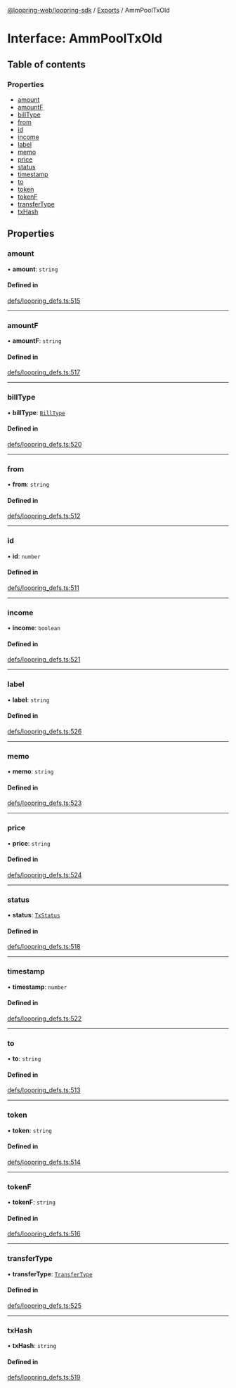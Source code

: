 [@loopring-web/loopring-sdk](../README.md) / [Exports](../modules.md) / AmmPoolTxOld

# Interface: AmmPoolTxOld

## Table of contents

### Properties

- [amount](AmmPoolTxOld.md#amount)
- [amountF](AmmPoolTxOld.md#amountf)
- [billType](AmmPoolTxOld.md#billtype)
- [from](AmmPoolTxOld.md#from)
- [id](AmmPoolTxOld.md#id)
- [income](AmmPoolTxOld.md#income)
- [label](AmmPoolTxOld.md#label)
- [memo](AmmPoolTxOld.md#memo)
- [price](AmmPoolTxOld.md#price)
- [status](AmmPoolTxOld.md#status)
- [timestamp](AmmPoolTxOld.md#timestamp)
- [to](AmmPoolTxOld.md#to)
- [token](AmmPoolTxOld.md#token)
- [tokenF](AmmPoolTxOld.md#tokenf)
- [transferType](AmmPoolTxOld.md#transfertype)
- [txHash](AmmPoolTxOld.md#txhash)

## Properties

### amount

• **amount**: `string`

#### Defined in

[defs/loopring_defs.ts:515](https://github.com/Loopring/loopring_sdk/blob/077bca2/src/defs/loopring_defs.ts#L515)

___

### amountF

• **amountF**: `string`

#### Defined in

[defs/loopring_defs.ts:517](https://github.com/Loopring/loopring_sdk/blob/077bca2/src/defs/loopring_defs.ts#L517)

___

### billType

• **billType**: [`BillType`](../enums/BillType.md)

#### Defined in

[defs/loopring_defs.ts:520](https://github.com/Loopring/loopring_sdk/blob/077bca2/src/defs/loopring_defs.ts#L520)

___

### from

• **from**: `string`

#### Defined in

[defs/loopring_defs.ts:512](https://github.com/Loopring/loopring_sdk/blob/077bca2/src/defs/loopring_defs.ts#L512)

___

### id

• **id**: `number`

#### Defined in

[defs/loopring_defs.ts:511](https://github.com/Loopring/loopring_sdk/blob/077bca2/src/defs/loopring_defs.ts#L511)

___

### income

• **income**: `boolean`

#### Defined in

[defs/loopring_defs.ts:521](https://github.com/Loopring/loopring_sdk/blob/077bca2/src/defs/loopring_defs.ts#L521)

___

### label

• **label**: `string`

#### Defined in

[defs/loopring_defs.ts:526](https://github.com/Loopring/loopring_sdk/blob/077bca2/src/defs/loopring_defs.ts#L526)

___

### memo

• **memo**: `string`

#### Defined in

[defs/loopring_defs.ts:523](https://github.com/Loopring/loopring_sdk/blob/077bca2/src/defs/loopring_defs.ts#L523)

___

### price

• **price**: `string`

#### Defined in

[defs/loopring_defs.ts:524](https://github.com/Loopring/loopring_sdk/blob/077bca2/src/defs/loopring_defs.ts#L524)

___

### status

• **status**: [`TxStatus`](../enums/TxStatus.md)

#### Defined in

[defs/loopring_defs.ts:518](https://github.com/Loopring/loopring_sdk/blob/077bca2/src/defs/loopring_defs.ts#L518)

___

### timestamp

• **timestamp**: `number`

#### Defined in

[defs/loopring_defs.ts:522](https://github.com/Loopring/loopring_sdk/blob/077bca2/src/defs/loopring_defs.ts#L522)

___

### to

• **to**: `string`

#### Defined in

[defs/loopring_defs.ts:513](https://github.com/Loopring/loopring_sdk/blob/077bca2/src/defs/loopring_defs.ts#L513)

___

### token

• **token**: `string`

#### Defined in

[defs/loopring_defs.ts:514](https://github.com/Loopring/loopring_sdk/blob/077bca2/src/defs/loopring_defs.ts#L514)

___

### tokenF

• **tokenF**: `string`

#### Defined in

[defs/loopring_defs.ts:516](https://github.com/Loopring/loopring_sdk/blob/077bca2/src/defs/loopring_defs.ts#L516)

___

### transferType

• **transferType**: [`TransferType`](../enums/TransferType.md)

#### Defined in

[defs/loopring_defs.ts:525](https://github.com/Loopring/loopring_sdk/blob/077bca2/src/defs/loopring_defs.ts#L525)

___

### txHash

• **txHash**: `string`

#### Defined in

[defs/loopring_defs.ts:519](https://github.com/Loopring/loopring_sdk/blob/077bca2/src/defs/loopring_defs.ts#L519)
